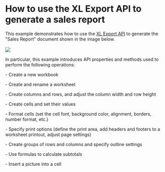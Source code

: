 # How to use the XL Export API to generate a sales report


This example demonstrates how to use the <a href="https://documentation.devexpress.com/#DocumentServer/CustomDocument114031">XL Export API</a> to generate the "Sales Report" document shown in the image below.<br /><br /><img src="https://raw.githubusercontent.com/DevExpress-Examples/how-to-use-the-xl-export-api-to-generate-a-sales-report-t251810/15.1.3+/media/a931e138-0b84-11e5-80bf-00155d62480c.png"><br />
<p>In particular, this example introduces API properties and methods used to perform the following operations:</p>
<p>- Create a new workbook</p>
<p>- Create and rename a worksheet</p>
<p>- Create columns and rows, and adjust the column width and row height</p>
<p>- Create cells and set their values</p>
<p>- Format cells (set the cell font, background color, alignment, borders, number format, etc.)</p>
<p>- Specify print options (define the print area, add headers and footers to a worksheet printout, adjust page settings)</p>
<p>- Create groups of rows and columns and specify outline settings</p>
<p>- Use formulas to calculate subtotals</p>
<p>- Insert a picture into a cell</p>

<br/>


